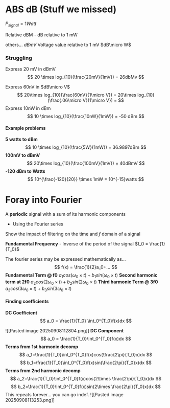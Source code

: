 # ABS dB (Stuff we missed)

$P_{signal} = 1 Watt$

Relative dBM - dB relative to 1 mW

others...
$dBmV$ Voltage value relative to 1 mV
$dB\micro W$

### Struggling
Express 20 mV in dBmV
$$
20 \times log_{10}(\frac{20mV}{1mV}) = 26dbMv
$$

Express 60nV in $dB\micro V$
$$
20\times log_{10}(\frac{60nV}{1\micro V}) = 20\times log_{10}(\frac{.06\micro V}{1\micro V}) = 
$$
Express 10nW in dBm
$$
10 \times log_{10}(\frac{10nW}{1mW}) = -50 dBm
$$
#### Example problems
**5 watts to dBm**
$$
10 \times log_{10}(\frac{5W}{1mW}) = 36.9897dBm
$$
**100mV to dBmV**
$$
20\times log_{10}(\frac{100mV}{1mV}) = 40dBmV 
$$
**-120 dBm to Watts**
$$
10^{\frac{-120}{20}} \times 1mW = 10^{-15}watts
$$

# Foray into Fourier

A **periodic** signal with a sum of its harmonic components 
- Using the Fourier series

Show the impact of filtering on the time and $f$ domain of a signal

**Fundamental Frequency** - Inverse of the period of the signal $f_0 = \frac{1}{T_0}$

The fourier series may be expressed mathematically as...
$$
f(x) = \frac{1}{2}a_0+...
$$
**Fundamental Term @ f0**
$a_1cos(\omega_0 \times t) + b_1sin(\omega_0 \times t)$
**Second harmonic term at 2f0**
$a_2cos(2\omega_0 \times t) + b_2sin(2\omega_0 \times t)$
**Third harmonic Term @ 3f0**
$a_3cos(3\omega_0 \times t) + b_3sin(3\omega_0 \times t)$

#### Finding coefficients
**DC Coefficient**
$$
a_0 = \frac{1}{T_0} \int_0^{T_0}f(x)dx
$$

![[Pasted image 20250908112804.png]]
**DC Component**
$$
a_0 = \frac{1}{T_0}\int_0^{T_0}f(x)dx
$$
**Terms from 1st harmonic decomp**
$$
a_1=\frac{1}{T_0}\int_0^{T_0}f(x)cos(\frac{2\pi}{T_0}x)dx
$$
$$
b_1=\frac{1}{T_0}\int_0^{T_0}f(x)sin(\frac{2\pi}{T_0}x)dx
$$
**Terms from 2nd harmonic decomp**
$$
a_2=\frac{1}{T_0}\int_0^{T_0}f(x)cos(2\times \frac{2\pi}{T_0}x)dx
$$
$$
b_2=\frac{1}{T_0}\int_0^{T_0}f(x)sin(2\times \frac{2\pi}{T_0}x)dx
$$
This repeats forever... you can go indef.
![[Pasted image 20250908113253.png]]